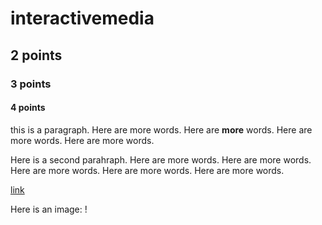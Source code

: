 # interactivemedia
## 2 points
### 3 points
#### 4 points

this is a paragraph. Here are more words.
Here are **more** words.
Here are more words.
Here are more words.

Here is a second parahraph.
Here are more words.
Here are more words.
Here are more words.
Here are more words.
Here are more words.

[link](https://discord.com/channels/714727038078025851/714727038078025854)

Here is an image:
!

